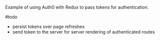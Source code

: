 Example of using Auth0 with Redux to pass tokens for authentication.

#todo
- persist tokens over page refreshes
- send token to the server for server rendering of authenticated routes
